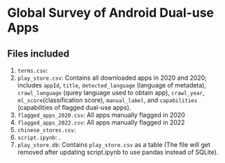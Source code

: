 # Global Survey of Android Dual-use Apps

## Files included
1. `terms.csv`: 
2. `play_store.csv`: Contains all downloaded apps in 2020 and 2020; includes `appId`, `title`, `detected_language` (language of metadeta), `crawl_language` (qurey language used to obtain app), `crawl_year`, `ml_score`(classification score), `manual_label`, and `capabilities` (capabilities of flagged dual-use apps).
3. `flagged_apps_2020.csv`: All apps manually flagged in 2020
4. `flagged_apps_2022.csv`: All apps manually flagged in 2022
5. `chinese_stores.csv`: 
6. `script.ipynb`: .
7. `play_store.db`: Contains `play_store.csv` as a table (The file will get removed after updating script.ipynb to use pandas instead of SQLite).

